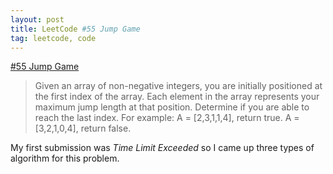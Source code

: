 ```yaml
---
layout: post
title: LeetCode #55 Jump Game
tag: leetcode, code
---
```


[#55 Jump Game](https://leetcode.com/problems/jump-game/)

> Given an array of non-negative integers, you are initially positioned at the first index of the array.
  Each element in the array represents your maximum jump length at that position.
  Determine if you are able to reach the last index.
  For example:
  A = [2,3,1,1,4], return true.
  A = [3,2,1,0,4], return false.
  
My first submission was *Time Limit Exceeded* so I came up three types of algorithm for this problem.
